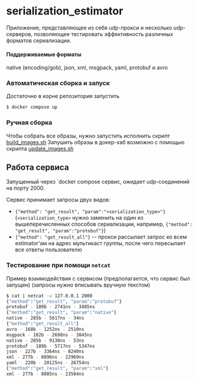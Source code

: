 # serialization_estimator

Приложение, представляющее из себя udp-прокси и несколько udp-серверов,
позволяющее тестировать эффективность различных форматов сериализации.

#### Поддерживаемые форматы

native (encoding/gob), json, xml, msgpack, yaml, protobuf и avro

### Автоматическая сборка и запуск
Достаточно в корне репозитория запустить
```bash
$ docker compose up
```

### Ручная сборка
Чтобы собрать все образы, нужно запустить исполнить скрипт [build_images.sh](https://github.com/fdr896/serialization_estimator/blob/main/build_images.sh)
Запушить образы в докер-хаб возможно с помощью скрипта [update_images.sh](https://github.com/fdr896/serialization_estimator/blob/main/update_images.sh)

## Работа сервиса
Запущенный через `docker compose сервис, ожидает udp-соединений на порту 2000.

Сервис принимает запросы двух видов:
- `{"method": "get_result", "param":"<serialization_type>"}` (`<serialization_type>` нужно заменить на один из вышеперечисленных способов сериализации, например, `{"method": "get_result", "param":"protobuf"}`)
- `{"method": "get_result_all"}` -- прокси рассылает запрос ко всем estimator'ам на адрес мультикаст группы, после чего пересылает все ответы пользователю

### Тестирование при помощи `netcat`
Пример взаимодействия с сервисом (предполагается, что сервис был запущен) (запросы нужно вписывать вручную текстом)
```bash
$ cat | netcat -u 127.0.0.1 2000
{"method":"get_result", "param":"protobuf"}
protobuf - 189b - 2741ns - 3485ns
{"method":"get_result", "param":"native"}    
native - 285b - 5617ns - 34ns
{"method":"get_result_all"}
avro - 168b - 1252ns - 2510ns
msgpack - 182b - 2698ns - 3845ns
native - 285b - 9138ns - 53ns
protobuf - 189b - 5717ns - 5347ns
json - 227b - 3364ns - 8240ns
xml - 277b - 8896ns - 22969ns
yaml - 220b - 20125ns - 26754ns
{"method":"get_result", "param":"xml"}
xml - 277b - 8085ns - 23504ns
```
